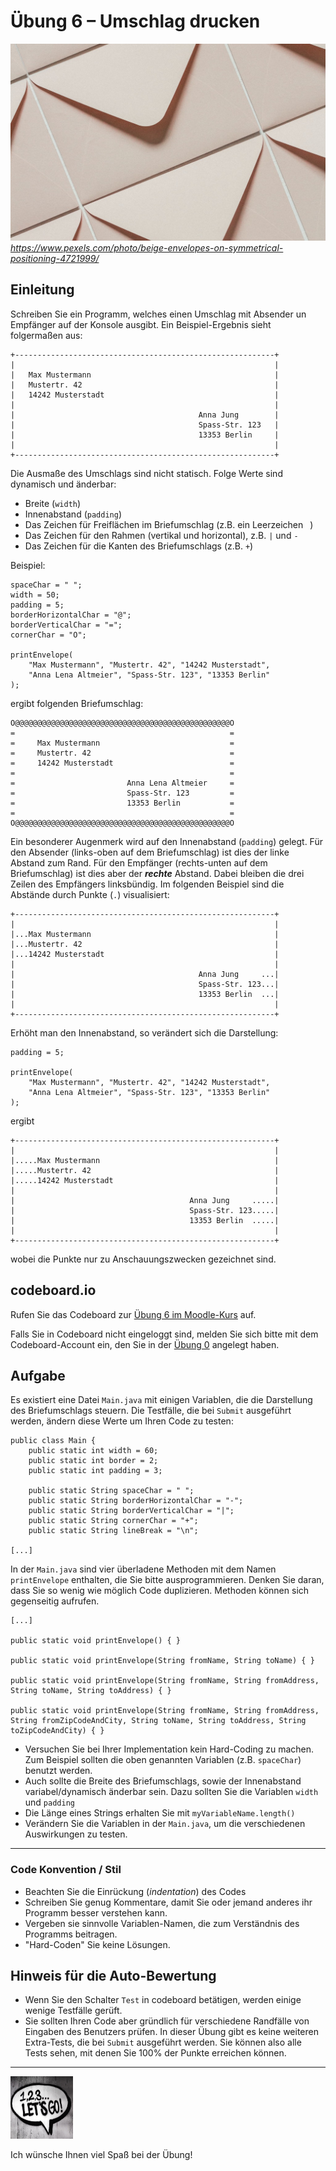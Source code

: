 # Übung 6 – Umschlag drucken

![Photo by Diana Light](pexels-diana-light-4721999.jpg)
 *https://www.pexels.com/photo/beige-envelopes-on-symmetrical-positioning-4721999/*

## Einleitung

Schreiben Sie ein Programm, welches einen Umschlag mit Absender un Empfänger auf der Konsole ausgibt. Ein Beispiel-Ergebnis sieht folgermaßen aus:

```
+----------------------------------------------------------+
|                                                          |
|   Max Mustermann                                         |
|   Mustertr. 42                                           |
|   14242 Musterstadt                                      |
|                                                          |
|                                         Anna Jung        |
|                                         Spass-Str. 123   |
|                                         13353 Berlin     |
|                                                          |
+----------------------------------------------------------+
```

Die Ausmaße des Umschlags sind nicht statisch. Folge Werte sind dynamisch und änderbar:
- Breite (`width`)
- Innenabstand (`padding`)
- Das Zeichen für Freiflächen im Briefumschlag (z.B. ein Leerzeichen ` `)
- Das Zeichen für den Rahmen (vertikal und horizontal), z.B. `|` und `-`
- Das Zeichen für die Kanten des Briefumschlags (z.B. `+`)

Beispiel:

```
spaceChar = " ";
width = 50;
padding = 5;
borderHorizontalChar = "@";
borderVerticalChar = "=";
cornerChar = "O";

printEnvelope(
    "Max Mustermann", "Mustertr. 42", "14242 Musterstadt", 
    "Anna Lena Altmeier", "Spass-Str. 123", "13353 Berlin"
);
```

ergibt folgenden Briefumschlag:

```
O@@@@@@@@@@@@@@@@@@@@@@@@@@@@@@@@@@@@@@@@@@@@@@@@O
=                                                =
=     Max Mustermann                             =
=     Mustertr. 42                               =
=     14242 Musterstadt                          =
=                                                =
=                         Anna Lena Altmeier     =
=                         Spass-Str. 123         =
=                         13353 Berlin           =
=                                                =
O@@@@@@@@@@@@@@@@@@@@@@@@@@@@@@@@@@@@@@@@@@@@@@@@O
```

Ein besonderer Augenmerk wird auf den Innenabstand (`padding`) gelegt. Für den Absender (links-oben auf dem Briefumschlag) ist dies der linke Abstand zum Rand. Für den Empfänger (rechts-unten auf dem Briefumschlag) ist dies aber der ***rechte*** Abstand. Dabei bleiben die drei Zeilen des Empfängers linksbündig. Im folgenden Beispiel sind die Abstände durch Punkte (`.`) visualisiert:

```
+----------------------------------------------------------+
|                                                          |
|...Max Mustermann                                         |
|...Mustertr. 42                                           |
|...14242 Musterstadt                                      |
|                                                          |
|                                         Anna Jung     ...|
|                                         Spass-Str. 123...|
|                                         13353 Berlin  ...|
|                                                          |
+----------------------------------------------------------+
```

Erhöht man den Innenabstand, so verändert sich die Darstellung:

```
padding = 5;

printEnvelope(
    "Max Mustermann", "Mustertr. 42", "14242 Musterstadt", 
    "Anna Lena Altmeier", "Spass-Str. 123", "13353 Berlin"
);
```

ergibt

```
+----------------------------------------------------------+
|                                                          |
|.....Max Mustermann                                       |
|.....Mustertr. 42                                         |
|.....14242 Musterstadt                                    |
|                                                          |
|                                       Anna Jung     .....|
|                                       Spass-Str. 123.....|
|                                       13353 Berlin  .....|
|                                                          |
+----------------------------------------------------------+
```

wobei die Punkte nur zu Anschauungszwecken gezeichnet sind.

## codeboard.io 

Rufen Sie das Codeboard zur [Übung 6 im Moodle-Kurs](https://lms.bht-berlin.de/mod/lti/view.php?id=910330 ) auf. 

Falls Sie in Codeboard nicht eingeloggt sind, melden Sie sich bitte mit dem Codeboard-Account ein, den Sie in der [Übung 0](../bht_pr1_submission_00/README.md) angelegt haben.

## Aufgabe

Es existiert eine Datei `Main.java` mit einigen Variablen, die die Darstellung des Briefumschlags steuern. Die Testfälle, die bei `Submit` ausgeführt werden, ändern diese Werte um Ihren Code zu testen:

```
public class Main {
    public static int width = 60;
    public static int border = 2;
    public static int padding = 3;
    
    public static String spaceChar = " ";
    public static String borderHorizontalChar = "-";
    public static String borderVerticalChar = "|";
    public static String cornerChar = "+";
    public static String lineBreak = "\n";

[...]
```

In der `Main.java` sind vier überladene Methoden mit dem Namen `printEnvelope` enthalten, die Sie bitte ausprogrammieren. Denken Sie daran, dass Sie so wenig wie möglich Code duplizieren. Methoden können sich gegenseitig aufrufen.

```
[...]

public static void printEnvelope() { }

public static void printEnvelope(String fromName, String toName) { }

public static void printEnvelope(String fromName, String fromAddress, String toName, String toAddress) { }

public static void printEnvelope(String fromName, String fromAddress, String fromZipCodeAndCity, String toName, String toAddress, String toZipCodeAndCity) { }
```

- Versuchen Sie bei Ihrer Implementation kein Hard-Coding zu machen. Zum Beispiel sollten die oben genannten Variablen (z.B. `spaceChar`) benutzt werden. 
- Auch sollte die Breite des Briefumschlags, sowie der Innenabstand variabel/dynamisch änderbar sein. Dazu sollten Sie die Variablen `width` und `padding`
- Die Länge eines Strings erhalten Sie mit `myVariableName.length()`
- Verändern Sie die Variablen in der `Main.java`, um die verschiedenen Auswirkungen zu testen.

---


### Code Konvention / Stil

* Beachten Sie die Einrückung (_indentation_) des Codes
* Schreiben Sie genug Kommentare, damit Sie oder jemand anderes ihr Programm besser verstehen kann.
* Vergeben sie sinnvolle Variablen-Namen, die zum Verständnis des Programms beitragen.
* "Hard-Coden" Sie keine Lösungen.

## Hinweis für die Auto-Bewertung

* Wenn Sie den Schalter `Test` in codeboard betätigen, werden einige wenige Testfälle gerüft. 
* Sie sollten Ihren Code aber gründlich für verschiedene Randfälle von Eingaben des Benutzers prüfen. In dieser Übung gibt es keine weiteren Extra-Tests, die bei `Submit` ausgeführt werden. Sie können also alle Tests sehen, mit denen Sie 100% der Punkte erreichen können.

---

<a href="https://www.pexels.com/photo/123-let-s-go-imaginary-text-704767/">
<img src="../pexels-sevenstorm-juhaszimrus-704767.jpg" width="100" height="100" alt="Photo by SevenStorm JUHASZIMRUS: https://www.pexels.com/photo/123-let-s-go-imaginary-text-704767/">
</a>

Ich wünsche Ihnen viel Spaß bei der Übung! 

